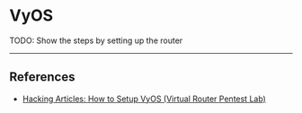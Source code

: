 # VyOS

TODO: Show the steps by setting up the router

---
## References

- [Hacking Articles: How to Setup VyOS (Virtual Router Pentest Lab)](https://www.hackingarticles.in/setup-vyos-virtual-router-pentest-lab/)